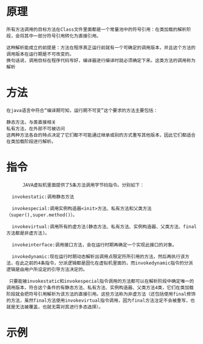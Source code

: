 

# 原理
    
    所有方法调用的目标方法在Class文件里面都是一个常量池中的符号引用：在类加载的解析阶段，会将其中一部分符号引用转化为直接引用。
    
    这种解析能成立的前提是：方法在程序真正运行前就有一个可确定的调用版本，并且这个方法的调用版本在运行期是不可改变的。
    换句话说，调用目标在程序代码写好，编译器进行编译时就必须确定下来。这类方法的调用称为解析
    
    
# 方法

    在java语言中符合“编译期可知，运行期不可变”这个要求的方法主要包括：
    
    静态方法，与类直接相关
    私有方法，在外部不可被访问
    这两种方法各自的特点决定了它们都不可能通过继承或别的方式重写其他版本，因此它们都适合在类加载阶段进行解析。
    
    
# 指令   
    
          JAVA虚拟机里面提供了5条方法调用字节码指令。分别如下：

      invokestatic:调用静态方法

      invokespecial:调用实例构造器<init>方法、私有方法和父类方法（super(),super.method()）。

      invokevirtual:调用所有的虚方法(静态方法、私有方法、实例构造器、父类方法、final方法都是非虚方法)。

      invokeinterface:调用接口方法，会在运行时期再确定一个实现此接口的对象。

      invokedynamic:现在运行时期动态解析出调用点限定符所引用的方法，然后再执行该方法，在此之前的4条指令，分派逻辑都是固化在虚拟机里面的，而invokedynamic指令的分派逻辑是由用户所设定的引导方法决定的。

     只要能被invokestatic和invokespecial指令调用的方法都可以在解析阶段中确定唯一的调用版本，符合这个条件的有静态方法、私有方法、实例构造器、父类方法4类，它们在类加载阶段就会把符号引用解析为该方法的直接引用。这些方法称为非虚方法（还包括使用final修饰的方法，虽然final方法使用invokevirtual指令调用，因为final方法注定不会被重写，也就是无法被覆盖，也就无需对其进行多态选择）。
     
 
# 示例


     
     
     
  
